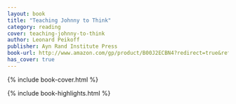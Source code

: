 ```yaml
---
layout: book
title: "Teaching Johnny to Think"
category: reading
cover: teaching-johnny-to-think
author: Leonard Peikoff
publisher: Ayn Rand Institute Press
book-url: http://www.amazon.com/gp/product/B00J2ECBN4?redirect=true&ref_=kinw_myk_ro_title
has_cover: true
---
```

{% include book-cover.html %}

{% include book-highlights.html %}
